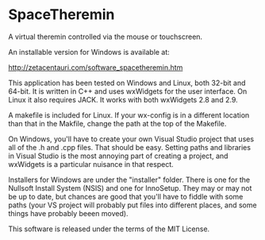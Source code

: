 SpaceTheremin
=============

A virtual theremin controlled via the mouse or touchscreen.

An installable version for Windows is available at:

http://zetacentauri.com/software_spacetheremin.htm

This application has been tested on Windows and Linux, both 32-bit and 64-bit.
It is written in C++ and uses wxWidgets for the user interface. On Linux it also
requires JACK. It works with both wxWidgets 2.8 and 2.9.

A makefile is included for Linux. If your wx-config is in a different location
than that in the Makfile, change the path at the top of the Makefile.

On Windows, you'll have to create your own Visual Studio project that uses all of
the .h and .cpp files. That should be easy.  Setting paths and libraries in Visual
Studio is the most annoying part of creating a project, and wxWidgets is a particular
nuisance in that respect.

Installers for Windows are under the "installer" folder.  There is one for the Nullsoft
Install System (NSIS) and one for InnoSetup.  They may or may not be up to date, but
chances are good that you'll have to fiddle with some paths (your VS project will 
probably put files into different places, and some things have probably beeen moved).

This software is released under the terms of the MIT License.

